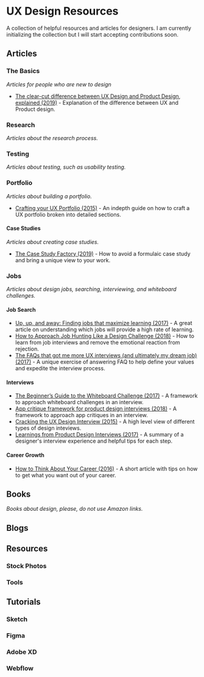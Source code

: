 # UX Design Resources
A collection of helpful resources and articles for designers. I am currently initializing the collection but I will start accepting contributions soon.

## Articles

### The Basics
*Articles for people who are new to design*

* [The clear-cut difference between UX Design and Product Design, explained (2019)](https://uxdesign.cc/the-clear-cut-difference-between-ux-design-and-product-design-explained-74350b34cdda) - Explanation of the difference between UX and Product design.

### Research
*Articles about the research process.*

### Testing
*Articles about testing, such as usability testing.*

### Portfolio
*Articles about building a portfolio.*

* [Crafting your UX Portfolio (2015)](https://writing.enchant.co/crafting-your-ux-portfolio-a-weekend-guide-to-getting-it-done-632e13acd3d1) - An indepth guide on how to craft a UX portfolio broken into detailed sections.

#### Case Studies
*Articles about creating case studies.*

* [The Case Study Factory (2019)](https://essays.uxdesign.cc/case-study-factory/) - How to avoid a formulaic case study and bring a unique view to your work. 

### Jobs
*Articles about design jobs, searching, interviewing, and whiteboard challenges.*

#### Job Search
* [Up, up, and away: Finding jobs that maximize learning (2017)](https://uxdesign.cc/up-up-and-away-finding-jobs-that-maximize-learning-5520cff15f24) - A great article on understanding which jobs will provide a high rate of learning.
* [How to Approach Job Hunting Like a Design Challenge (2018)](https://medium.com/s/story/how-to-apply-design-thinking-to-your-job-search-72789e609c61) - How to learn from job interviews and remove the emotional reaction from rejection.
* [The FAQs that got me more UX interviews (and ultimately my dream job) (2017)](https://uxdesign.cc/the-faqs-that-got-me-more-ux-interviews-and-ultimately-my-dream-job-2e5dfe09132) - A unique exercise of answering FAQ to help define your values and expedite the interview process.

#### Interviews
* [The Beginner’s Guide to the Whiteboard Challenge (2017)](https://medium.com/tradecraft-traction/the-beginners-guide-to-the-whiteboard-challenge-538289536a72) - A framework to approach whiteboard challenges in an interview.
* [App critique framework for product design interviews (2018)](https://uxdesign.cc/app-critique-framework-for-product-design-interviews-24b64cfad4ab) - A framework to approach app critiques in an interview.
* [Cracking the UX Design Interview (2015)](https://medium.com/interactive-mind/cracking-the-ux-design-interview-3ea6407093f5) - A high level view of different types of design inteviews.
* [Learnings from Product Design Interviews (2017)](https://medium.com/@westonkarnes/learnings-from-product-design-interviews-7a494d531960) - A summary of a designer's interview experience and helpful tips for each step.

#### Career Growth
* [How to Think About Your Career (2016)](https://medium.com/the-year-of-the-looking-glass/how-to-think-about-your-career-abf5300eba08) - A short article with tips on how to get what you want out of your career.

## Books
*Books about design, please, do not use Amazon links.*

## Blogs

## Resources

### Stock Photos

### Tools

## Tutorials

### Sketch

### Figma

### Adobe XD

### Webflow
